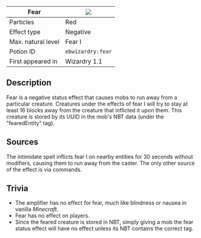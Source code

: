 | Fear | ![](https://github.com/Electroblob77/Wizardry/blob/1.12.2/src/main/resources/assets/ebwizardry/textures/gui/potion_icon_fear.png) |
| --- | --- |
| Particles | Red |
| Effect type | Negative |
| Max. natural level | Fear I |
| Potion ID | `ebwizardry:fear` |
| First appeared in | Wizardry 1.1 |

## Description
Fear is a negative status effect that causes mobs to run away from a particular creature. Creatures under the effects of fear I will try to stay at least 16 blocks away from the creature that inflicted it upon them. This creature is stored by its UUID in the mob's NBT data (under the "fearedEntity" tag).

## Sources
The intimidate spell inflicts fear I on nearby entities for 30 seconds without modifiers, causing them to run away from the caster. The only other source of the effect is via commands.

## Trivia
- The amplifier has no effect for fear, much like blindness or nausea in vanilla _Minecraft_.
- Fear has no effect on players.
- Since the feared creature is stored in NBT, simply giving a mob the fear status effect will have no effect unless its NBT contains the correct tag.